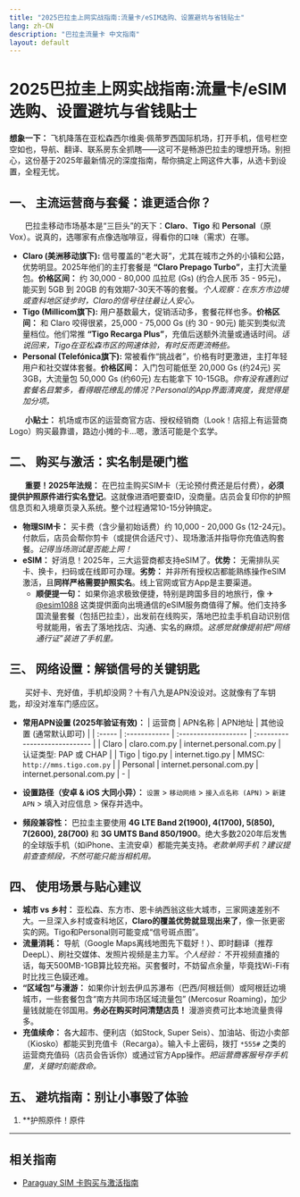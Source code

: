 ```yaml
---
title: "2025巴拉圭上网实战指南:流量卡/eSIM选购、设置避坑与省钱贴士"
lang: zh-CN
description: "巴拉圭流量卡 中文指南"
layout: default
---
```

# 2025巴拉圭上网实战指南:流量卡/eSIM选购、设置避坑与省钱贴士

**想象一下：** 飞机降落在亚松森西尔维奥·佩蒂罗西国际机场，打开手机，信号栏空空如也，导航、翻译、联系房东全抓瞎——这可不是畅游巴拉圭的理想开场。别担心，这份基于2025年最新情况的深度指南，帮你搞定上网这件大事，从选卡到设置，全程无忧。

## 一、 主流运营商与套餐：谁更适合你？

　　巴拉圭移动市场基本是“三巨头”的天下：**Claro**、**Tigo** 和 **Personal**（原Vox）。说真的，选哪家有点像选咖啡豆，得看你的口味（需求）在哪。

*   **Claro (美洲移动旗下):** 信号覆盖的“老大哥”，尤其在城市之外的小镇和公路，优势明显。2025年他们的主打套餐是 **“Claro Prepago Turbo”**，主打大流量包。**价格区间：** 约 30,000 - 80,000 瓜拉尼 (Gs) (约合人民币 35 - 95元)，能买到 5GB 到 20GB 的有效期7-30天不等的套餐。*个人观察：在东方市边境或查科地区徒步时，Claro的信号往往最让人安心。*
*   **Tigo (Millicom旗下):** 用户基数最大，促销活动多，套餐花样也多。**价格区间：** 和 Claro 咬得很紧，25,000 - 75,000 Gs (约 30 - 90元) 能买到类似流量档位。他们常推 **“Tigo Recarga Plus”**，充值后送额外流量或通话时间。*话说回来，Tigo在亚松森市区的网速体验，有时反而更流畅些。*
*   **Personal (Telefónica旗下):** 常被看作“挑战者”，价格有时更激进，主打年轻用户和社交媒体套餐。**价格区间：** 入门包可能低至 20,000 Gs (约24元) 买 3GB，大流量包 50,000 Gs (约60元) 左右能拿下 10-15GB。*你有没有遇到过套餐名目繁多，看得眼花缭乱的情况？Personal的App界面清爽度，我觉得是加分项。*

　　**小贴士：** 机场或市区的运营商官方店、授权经销商（Look！店招上有运营商Logo）购买最靠谱，路边小摊的卡…嗯，激活可能是个玄学。

## 二、 购买与激活：实名制是硬门槛

　　**重要！2025年法规：** 在巴拉圭购买SIM卡（无论预付费还是后付费），**必须提供护照原件进行实名登记**。这就像进酒吧要查ID，没商量。店员会复印你的护照信息页和入境章页录入系统。整个过程通常10-15分钟搞定。

*   **物理SIM卡：** 买卡费（含少量初始话费）约 10,000 - 20,000 Gs (12-24元)。付款后，店员会帮你剪卡（或提供合适尺寸）、现场激活并指导你充值选购套餐。*记得当场测试是否能上网！*
*   **eSIM：** 好消息！2025年，三大运营商都支持eSIM了。**优势：** 无需排队买卡、换卡，扫码或在线即可办理。**劣势：** 并非所有授权店都能熟练操作eSIM激活，且**同样严格需要护照实名**。线上官网或官方App是主要渠道。
    *   **顺便提一句：** 如果你追求极致便捷，特别是跨国多目的地旅行，像 ✈ [@esim1088](https://t.me/s/esim1088) 这类提供面向出境通信的eSIM服务商值得了解。他们支持多国流量套餐（包括巴拉圭），出发前在线购买，落地巴拉圭手机自动识别信号就能用，省去了落地找店、沟通、实名的麻烦。*这感觉就像提前把“网络通行证”装进了手机里。*

## 三、 网络设置：解锁信号的关键钥匙

　　买好卡、充好值，手机却没网？十有八九是APN没设对。这就像有了车钥匙，却没对准车门感应区。

*   **常用APN设置 (2025年验证有效)：**
    | 运营商 | APN名称       | APN地址              | 其他设置 (通常默认即可)      |
    | :----- | :------------ | :------------------- | :---------------------------- |
    | Claro  | claro.com.py  | internet.personal.com.py | 认证类型: PAP 或 CHAP         |
    | Tigo   | tigo.py       | internet.tigo.py      | MMSC: `http://mms.tigo.com.py` |
    | Personal | internet.personal.com.py | internet.personal.com.py | -                           |

*   **设置路径（安卓 & iOS 大同小异）：** `设置` > `移动网络` > `接入点名称 (APN)` > `新建APN` > 填入对应信息 > 保存并选中。
*   **频段兼容性：** 巴拉圭主要使用 **4G LTE Band 2(1900), 4(1700), 5(850), 7(2600), 28(700)** 和 **3G UMTS Band 850/1900**。绝大多数2020年后发售的全球版手机（如iPhone、主流安卓）都能完美支持。*老款单网手机？建议提前查查频段，不然可能只能当相机用。*

## 四、 使用场景与贴心建议

*   **城市 vs 乡村：** 亚松森、东方市、恩卡纳西翁这些大城市，三家网速差别不大。一旦深入乡村或查科地区，**Claro的覆盖优势就显现出来了**，像一张更密实的网。Tigo和Personal则可能变成“信号斑点图”。
*   **流量消耗：** 导航（Google Maps离线地图先下载好！）、即时翻译（推荐DeepL）、刷社交媒体、发照片视频是主力军。*个人经验：* 不开视频直播的话，每天500MB-1GB算比较充裕。买套餐时，不妨留点余量，毕竟找Wi-Fi有时比找三色貘还难。
*   **“区域包”与漫游：** 如果你计划去伊瓜苏瀑布（巴西/阿根廷侧）或阿根廷边境城市，一些套餐包含“南方共同市场区域流量包” (Mercosur Roaming)，加少量钱就能在邻国用。**务必在购买时问清楚店员！** 漫游资费可比本地流量贵得多。
*   **充值续命：** 各大超市、便利店（如Stock, Super Seis）、加油站、街边小卖部（Kiosko）都能买到充值卡（Recarga）。输入卡上密码，拨打 `*555#` 之类的运营商充值码（店员会告诉你）或通过官方App操作。*把运营商客服号存手机里，关键时刻能救命。*

## 五、 避坑指南：别让小事毁了体验

1.  **护照原件！原件

<!-- crosslink -->
---

## 相关指南

- [Paraguay SIM 卡购买与激活指南](https://faciylike.github.io/paraguay-sim-guides)
